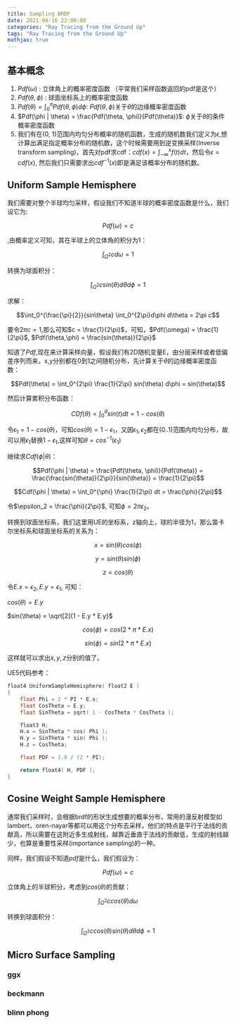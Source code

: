 ```yaml
---
title: Sampling BRDF
date: 2021-06-16 22:00:00
categories: "Ray Tracing from the Ground Up"
tags: "Ray Tracing from the Ground Up"
mathjax: true
---
```


## 基本概念

1. $Pdf(\omega)$ : 立体角上的概率密度函数 （平常我们采样函数返回的pdf是这个）
2. $Pdf(\theta, \phi)$ : 球面坐标系上的概率密度函数 
3. $Pdf(\theta) = \int_0^\pi Pdf(\theta, \phi) d\phi$: $Pdf(\theta, \phi)$关于$\theta$的边缘概率密度函数
4. $Pdf(\phi | \theta) = \frac{Pdf(\theta, \phi)}{Pdf(\theta)}$: $\phi$关于$\theta$的条件概率密度函数
5. 我们有在(0, 1)范围内均匀分布概率的随机函数，生成的随机数我们定义为$\epsilon$,想计算出满足指定概率分布的随机数，这个时候需要用到逆变换采样(Inverse transform sampling)，首先对pdf求cdf：$cdf(x) = \int_{-\infty}^x{f(t)dt}$，然后令$\epsilon = cdf(x)$, 然后我们只需要求出$cdf^{-1}(x)$即是满足该概率分布的随机数。

## Uniform Sample Hemisphere

我们需要对整个半球均匀采样，假设我们不知道半球的概率密度函数是什么，我们设它为: 

$$Pdf(\omega) = c$$

,由概率定义可知，其在半球上的立体角的积分为1：

$$\int_{\Omega^2}{c}d\omega = 1$$

转换为球面积分：

$$\int_{\Omega^2}{c}sin(\theta){d\theta}{d\phi} = 1$$

求解：

$$\int_0^{\frac{\pi}{2}}{sin\theta} \int_0^{2\pi}d\phi d\theta = 2\pi c$$

要令$2\pi c = 1$,那么可知$c = \frac{1}{2\pi}$，可知，$Pdf(\omega) = \frac{1}{2\pi}$, $Pdf(\theta,\phi) = \frac{sin(\theta)}{2\pi}$

知道了$Pdf$,现在来计算采样向量，假设我们有2D随机变量E，由分层采样或者低偏差序列而来，x,y分别都在0到1之间随机分布，先计算关于$\theta$的边缘概率密度函数：

$$Pdf(\theta) = \int_0^{2\pi} \frac{1}{2\pi} sin(\theta) d\phi = sin(\theta)$$

然后计算累积分布函数：

$$CDf(\theta) = \int_0^{\theta} sin(t) dt = 1 - cos(\theta)$$

令$\epsilon_1 = 1 - cos(\theta)$，可知$cos(\theta) = 1 - \epsilon_1$，又因$\epsilon_1, \epsilon_2$都在$(0..1)$范围内均匀分布，故可以用$\epsilon_1$替换$1-\epsilon_1$,这样可知$\theta = cos^{-1}(\epsilon_1)$

继续求$Cdf(\phi | \theta)$：

$$Pdf(\phi | \theta) = \frac{Pdf(\theta, \phi)}{Pdf(\theta)} = \frac{\frac{sin(\theta)}{2\pi}}{sin(\theta)} = \frac{1}{2\pi}$$

$$Cdf(\phi | \theta) = \int_0^{\phi} \frac{1}{2\pi} dt = \frac{\phi}{2\pi}$$

令$\epsilon_2 = \frac{\phi}{2\pi}$, 可知$\phi = 2 \pi \epsilon_2$。

转换到球面坐标系，我们这里用UE的坐标系，z轴向上，球的半径为1，那么笛卡尔坐标系和球面坐标系的关系为：

$$ x = sin(\theta) cos(\phi) $$

$$ y = sin(\theta) sin(\phi) $$

$$z = cos(\theta)$$

令$E.x = \epsilon_2, E.y = \epsilon_1$, 可知：

$cos(\theta) = E.y$

$sin(\theta) = \sqrt[2]{1 - E.y * E.y}$

$$cos(\phi) = cos(2 *\pi * E.x)$$

$$sin(\phi) = sin(2 *\pi * E.x)$$

这样就可以求出$x,y,z$分别的值了。

UE5代码参考：

```c++
float4 UniformSampleHemisphere( float2 E )
{
	float Phi = 2 * PI * E.x;
	float CosTheta = E.y;
	float SinTheta = sqrt( 1 - CosTheta * CosTheta );

	float3 H;
	H.x = SinTheta * cos( Phi );
	H.y = SinTheta * sin( Phi );
	H.z = CosTheta;

	float PDF = 1.0 / (2 * PI);

	return float4( H, PDF );
}
```



## Cosine Weight Sample Hemisphere

通常我们采样时，会根据brdf的形状生成想要的概率分布，常用的漫反射模型如lambert，oren-nayar等都可以用这个分布去采样，他们的特点是平行于法线的贡献高，所以需要在这附近多生成射线，越靠近垂直于法线的贡献低，生成的射线越少，也算是重要性采样(importance sampling)的一种。

同样，我们假设不知道$pdf$是什么，我们假设为：

$$Pdf(\omega) = c$$

立体角上的半球积分，考虑到$cos(\theta)$的贡献：

$$\int_{\Omega^2} c cos(\theta) d{\omega}$$

转换到球面积分：

$$\int_{\Omega^2}c cos(\theta) sin(\theta){d\theta}{d\phi} = 1$$











## Micro Surface Sampling



### ggx



### beckmann



### blinn phong









